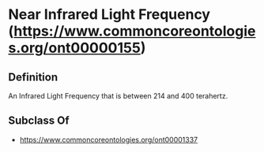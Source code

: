 # Near Infrared Light Frequency (https://www.commoncoreontologies.org/ont00000155)

## Definition
An Infrared Light Frequency that is between 214 and 400 terahertz.

## Subclass Of
- https://www.commoncoreontologies.org/ont00001337

